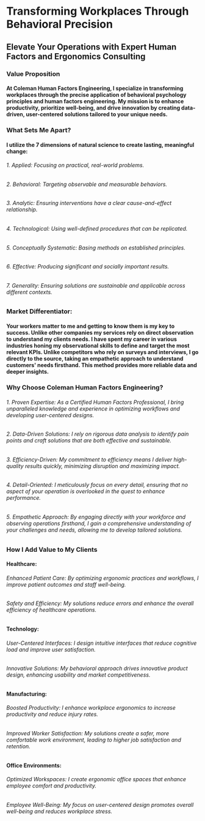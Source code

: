 # Transforming Workplaces Through Behavioral Precision


## Elevate Your Operations with Expert Human Factors and Ergonomics Consulting


### Value Proposition

#### At Coleman Human Factors Engineering, I specialize in transforming workplaces through the precise application of behavioral psychology principles and human factors engineering. My mission is to enhance productivity, prioritize well-being, and drive innovation by creating data-driven, user-centered solutions tailored to your unique needs.


### What Sets Me Apart?

#### I utilize the 7 dimensions of natural science to create lasting, meaningful change:

###### 1. Applied: Focusing on practical, real-world problems.
###### 2. Behavioral: Targeting observable and measurable behaviors.
###### 3. Analytic: Ensuring interventions have a clear cause-and-effect relationship.
###### 4. Technological: Using well-defined procedures that can be replicated.
###### 5. Conceptually Systematic: Basing methods on established principles.
###### 6. Effective: Producing significant and socially important results.
###### 7. Generality: Ensuring solutions are sustainable and applicable across different contexts.


### Market Differentiator: 

#### Your workers matter to me and getting to know them is my key to success. Unlike other companies my services rely on direct observation to understand my clients needs. I have spent my career in various industries honing my observational skills to define and target the most relevant KPIs. Unlike competitors who rely on surveys and interviews, I go directly to the source, taking an empathetic approach to understand customers' needs firsthand. This method provides more reliable data and deeper insights.


### Why Choose Coleman Human Factors Engineering?

###### 1. Proven Expertise: As a Certified Human Factors Professional, I bring unparalleled knowledge and experience in optimizing workflows and developing user-centered designs.
###### 2. Data-Driven Solutions: I rely on rigorous data analysis to identify pain points and craft solutions that are both effective and sustainable.
###### 3. Efficiency-Driven: My commitment to efficiency means I deliver high-quality results quickly, minimizing disruption and maximizing impact.
###### 4. Detail-Oriented: I meticulously focus on every detail, ensuring that no aspect of your operation is overlooked in the quest to enhance performance.
###### 5. Empathetic Approach: By engaging directly with your workforce and observing operations firsthand, I gain a comprehensive understanding of your challenges and needs, allowing me to develop tailored solutions.


### How I Add Value to My Clients

#### Healthcare:

###### Enhanced Patient Care: By optimizing ergonomic practices and workflows, I improve patient outcomes and staff well-being.
###### Safety and Efficiency: My solutions reduce errors and enhance the overall efficiency of healthcare operations.

#### Technology:

###### User-Centered Interfaces: I design intuitive interfaces that reduce cognitive load and improve user satisfaction.
###### Innovative Solutions: My behavioral approach drives innovative product design, enhancing usability and market competitiveness.

#### Manufacturing:

###### Boosted Productivity: I enhance workplace ergonomics to increase productivity and reduce injury rates.
###### Improved Worker Satisfaction: My solutions create a safer, more comfortable work environment, leading to higher job satisfaction and retention.

#### Office Environments:

###### Optimized Workspaces: I create ergonomic office spaces that enhance employee comfort and productivity.
###### Employee Well-Being: My focus on user-centered design promotes overall well-being and reduces workplace stress.
